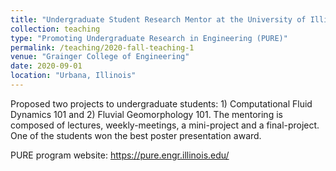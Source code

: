 ```yaml
---
title: "Undergraduate Student Research Mentor at the University of Illinois"
collection: teaching
type: "Promoting Undergraduate Research in Engineering (PURE)"
permalink: /teaching/2020-fall-teaching-1
venue: "Grainger College of Engineering"
date: 2020-09-01
location: "Urbana, Illinois"
---
```


Proposed two projects to undergraduate students: 1) Computational Fluid Dynamics 101 and 2) Fluvial Geomorphology 101. The mentoring is composed of lectures, weekly-meetings, a mini-project and a final-project. One of the students won the best poster presentation award. 

PURE program website: https://pure.engr.illinois.edu/
